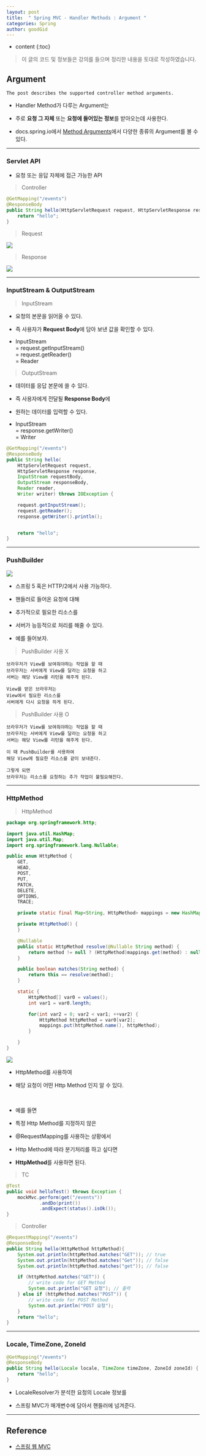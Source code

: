 ```yaml
---
layout: post
title:  " Spring MVC - Handler Methods : Argument "
categories: Spring
author: goodGid
---
```

* content
{:toc}

> 이 글의 코드 및 정보들은 강의를 들으며 정리한 내용을 토대로 작성하였습니다.

## Argument 

```
The post describes the supported controller method arguments. 
```

* Handler Method가 다루는 Argument는 

* 주로 **요청 그 자체** 또는 **요청에 들어있는 정보**를 받아오는데 사용한다.

* docs.spring.io에서 [Method Arguments](https://docs.spring.io/spring/docs/current/spring-framework-reference/web.html#mvc-ann-arguments)에서 다양한 종류의 Argument를 볼 수 있다.










---

### Servlet API

* 요청 또는 응답 자체에 접근 가능한 API

> Controller

``` java
@GetMapping("/events")
@ResponseBody
public String hello(HttpServletRequest request, HttpServletResponse response) {
    return "hello";
}
```

> Request

![](/assets/img/spring/spring_mvc_argument_1.png)

> Response

![](/assets/img/spring/spring_mvc_argument_2.png)



---

### InputStream & OutputStream

> InputStream

* 요청의 본문을 읽어올 수 있다.

* 즉 사용자가 **Request Body**에 담아 보낸 값을 확인할 수 있다.

* InputStream  <br> = request.getInputStream() <br>  = request.getReader() <br> = Reader

> OutputStream

* 데이터를 응답 본문에 쓸 수 있다.

* 즉 사용자에게 전달될 **Response Body**에 

* 원하는 데이터를 입력할 수 있다.

* InputStream <br> = response.getWriter() <br> = Writer

``` java
@GetMapping("/events")
@ResponseBody
public String hello(
    HttpServletRequest request,
    HttpServletResponse response,
    InputStream requestBody,
    OutputStream responseBody,
    Reader reader,
    Writer writer) throws IOException {

    request.getInputStream();
    request.getReader();
    response.getWriter().println();


    return "hello";
}
```

---


### PushBuilder

![](/assets/img/spring/spring_mvc_argument_3.png)

* 스프링 5 혹은 HTTP/2에서 사용 가능하다. 

* 핸들러로 들어온 요청에 대해 

* 추가적으로 필요한 리소스를 

* 서버가 능등적으로 처리를 해줄 수 있다.

* 예를 들어보자.

> PushBuilder 사용 X

```
브라우저가 View를 보여줘야하는 작업을 할 때
브라우저는 서버에게 View를 달라는 요청을 하고
서버는 해당 View를 리턴을 해주게 된다.

View를 받은 브라우저는
View에서 필요한 리소스를
서버에게 다시 요청을 하게 된다.
```

> PushBuilder 사용 O

```
브라우저가 View를 보여줘야하는 작업을 할 때
브라우저는 서버에게 View를 달라는 요청을 하고
서버는 해당 View를 리턴을 해주게 된다.

이 때 PushBuilder를 사용하여
해당 View에 필요한 리소스를 같이 보내준다.

그렇게 되면
브라우저는 리소스를 요청하는 추가 작업이 불필요해진다.
```

---

### HttpMethod

> HttpMethod

``` java
package org.springframework.http;

import java.util.HashMap;
import java.util.Map;
import org.springframework.lang.Nullable;

public enum HttpMethod {
    GET,
    HEAD,
    POST,
    PUT,
    PATCH,
    DELETE,
    OPTIONS,
    TRACE;

    private static final Map<String, HttpMethod> mappings = new HashMap(16);

    private HttpMethod() {
    }

    @Nullable
    public static HttpMethod resolve(@Nullable String method) {
        return method != null ? (HttpMethod)mappings.get(method) : null;
    }

    public boolean matches(String method) {
        return this == resolve(method);
    }

    static {
        HttpMethod[] var0 = values();
        int var1 = var0.length;

        for(int var2 = 0; var2 < var1; ++var2) {
            HttpMethod httpMethod = var0[var2];
            mappings.put(httpMethod.name(), httpMethod);
        }

    }
}
```

![](/assets/img/spring/spring_mvc_argument_4.png)

* HttpMethod를 사용하여 

* 해당 요청이 어떤 Http Method 인지 알 수 있다.

<br>

* 예를 들면

* 특정 Http Method를 지정하지 않은 

* @RequestMapping를 사용하는 상황에서 

* Http Method에 따라 분기처리를 하고 싶다면

* **HttpMethod**를 사용하면 된다.

> TC

``` java
@Test
public void helloTest() throws Exception {
    mockMvc.perform(get("/events"))
            .andDo(print())
            .andExpect(status().isOk());
}
```

> Controller

``` java
@RequestMapping("/events")
@ResponseBody
public String hello(HttpMethod httpMethod){
    System.out.println(httpMethod.matches("GET")); // true
    System.out.println(httpMethod.matches("Get")); // false
    System.out.println(httpMethod.matches("get")); // false

    if (httpMethod.matches("GET")) {
        // write code for GET Method
        System.out.println("GET 요청"); // 출력 
    } else if (httpMethod.matches("POST")) {
        // write code for POST Method
        System.out.println("POST 요청");
    }
    return "hello";
}
```

---

### Locale, TimeZone, ZoneId

``` java
@GetMapping("/events")
@ResponseBody
public String hello(Locale locale, TimeZone timeZone, ZoneId zoneId) {
    return "hello";
}
```

* LocaleResolver가 분석한 요청의 Locale 정보를

* 스프링 MVC가 매개변수에 담아서 핸들러에 넘겨준다.



---

## Reference

* [스프링 웹 MVC](https://www.inflearn.com/course/%EC%9B%B9-mvc)

